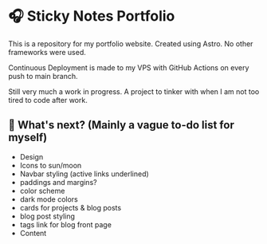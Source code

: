 # 🎧 Sticky Notes Portfolio

This is a repository for my portfolio website. Created using Astro. No other frameworks were used.

Continuous Deployment is made to my VPS with GitHub Actions on every push to main branch.

Still very much a work in progress. A project to tinker with when I am not too tired to code after work.

## 👀 What's next? (Mainly a vague to-do list for myself)

- Design
- Icons to sun/moon
- Navbar styling (active links underlined)
- paddings and margins?
- color scheme
- dark mode colors
- cards for projects & blog posts
- blog post styling
- tags link for blog front page
- Content
